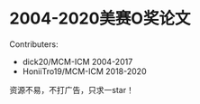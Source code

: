 # 2004-2020美赛O奖论文
Contributers: 

- dick20/MCM-ICM 2004-2017
- HoniiTro19/MCM-ICM 2018-2020

资源不易，不打广告，只求一star！
